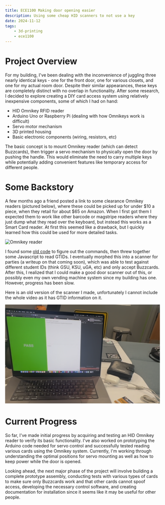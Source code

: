 ```yaml
---
title: ECE1100 Making door opening easier
description: Using some cheap HID scanners to not use a key
date: 2024-11-12
tags:
    - 3d-printing
    - ece1100
---
```


# Project Overview
For my building, I've been dealing with the inconvenience of juggling three nearly identical keys - one for the front door, one for various closets, and one for my actual room door. Despite their similar appearances, these keys are completely distinct with no overlap in functionality. After some research, I decided to explore creating a DIY card access system using relatively inexpensive components, some of which I had on hand:

- HID Omnikey RFID reader
- Arduino Uno or Raspberry Pi (dealing with how Omnikeys work is difficult)
- Servo motor mechanism
- 3D printed housing
- Basic electronic components (wiring, resistors, etc)

The basic concept is to mount Omnikey reader (which can detect Buzzcards), then trigger a servo mechanism to physically open the door by pushing the handle. This would eliminate the need to carry multiple keys while potentially adding convenient features like temporary access for different people.

# Some Backstory

A few months ago a friend posted a link to some clearance Omnikey readers (pictured below), where these could be picked up for under $10 a piece, when they retail for about $65 on Amazon. When I first got them I expected them to work like other barcode or magstripe readers where they just dump what they read over the keyboard, but instead this works as a Smart Card reader. At first this seemed like a drawback, but I quickly learned how this could be used for more detailed tasks.

![Omnikey reader](https://m.media-amazon.com/images/I/61P7x5wTziL.jpg)

I found some [old code](https://github.com/RoboJackets/apiary-nfc-reader/blob/master/card_reader_server.py) to figure out the commands, then threw together some Javascript to read GTIDs. I eventually morphed this into a scanner for parties (a writeup on that coming soon), which was able to test against different student IDs (think GSU, KSU, uGA, etc) and only accept Buzzcards. After this, I realized that I could make a good door scanner out of this, or possibly even my own vending machine system since my building has one. However, progress has been slow.

Here is an old version of the scanner I made, unfortunately I cannot include the whole video as it has GTID information on it.

![](/assets/images/ece1100_showcase/scanner.png)

# Current Progress

So far, I've made initial progress by acquiring and testing an HID Omnikey reader to verify its basic functionality. I've also worked on prototyping the Arduino code needed for servo control and successfully tested reading various cards using the Omnikey system. Currently, I'm working through understanding the optimal positions for servo mounting as well as how to keep power while the door is opened.

Looking ahead, the next major phase of the project will involve building a complete prototype assembly, conducting tests with various types of cards to make sure only Buzzcards work and that other cards cannot spoof access, developing the necessary control software, and creating documentation for installation since it seems like it may be useful for other people.
